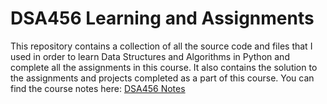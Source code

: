 # DSA456 Learning and Assignments
This repository contains a collection of all the source code and files that I used in order to learn Data Structures and Algorithms in Python and complete all the assignments in this course. It also contains the solution to the assignments and projects completed as a part of this course.
You can find the course notes here: [DSA456 Notes](https://seneca-ictoer.github.io/data-structures-and-algorithms/)
